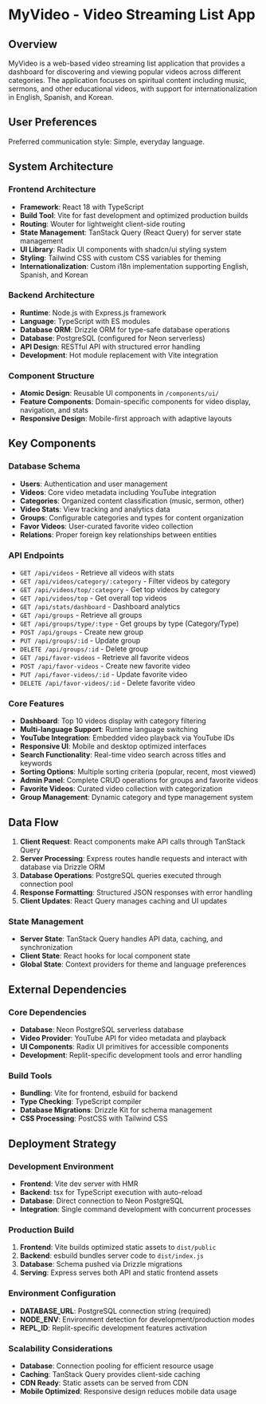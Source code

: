 # MyVideo - Video Streaming List App

## Overview

MyVideo is a web-based video streaming list application that provides a dashboard for discovering and viewing popular videos across different categories. The application focuses on spiritual content including music, sermons, and other educational videos, with support for internationalization in English, Spanish, and Korean.

## User Preferences

Preferred communication style: Simple, everyday language.

## System Architecture

### Frontend Architecture
- **Framework**: React 18 with TypeScript
- **Build Tool**: Vite for fast development and optimized production builds
- **Routing**: Wouter for lightweight client-side routing
- **State Management**: TanStack Query (React Query) for server state management
- **UI Library**: Radix UI components with shadcn/ui styling system
- **Styling**: Tailwind CSS with custom CSS variables for theming
- **Internationalization**: Custom i18n implementation supporting English, Spanish, and Korean

### Backend Architecture
- **Runtime**: Node.js with Express.js framework
- **Language**: TypeScript with ES modules
- **Database ORM**: Drizzle ORM for type-safe database operations
- **Database**: PostgreSQL (configured for Neon serverless)
- **API Design**: RESTful API with structured error handling
- **Development**: Hot module replacement with Vite integration

### Component Structure
- **Atomic Design**: Reusable UI components in `/components/ui/`
- **Feature Components**: Domain-specific components for video display, navigation, and stats
- **Responsive Design**: Mobile-first approach with adaptive layouts

## Key Components

### Database Schema
- **Users**: Authentication and user management
- **Videos**: Core video metadata including YouTube integration
- **Categories**: Organized content classification (music, sermon, other)
- **Video Stats**: View tracking and analytics data
- **Groups**: Configurable categories and types for content organization
- **Favor Videos**: User-curated favorite video collection
- **Relations**: Proper foreign key relationships between entities

### API Endpoints
- `GET /api/videos` - Retrieve all videos with stats
- `GET /api/videos/category/:category` - Filter videos by category
- `GET /api/videos/top/:category` - Get top videos by category
- `GET /api/videos/top` - Get overall top videos
- `GET /api/stats/dashboard` - Dashboard analytics
- `GET /api/groups` - Retrieve all groups
- `GET /api/groups/type/:type` - Get groups by type (Category/Type)
- `POST /api/groups` - Create new group
- `PUT /api/groups/:id` - Update group
- `DELETE /api/groups/:id` - Delete group
- `GET /api/favor-videos` - Retrieve all favorite videos
- `POST /api/favor-videos` - Create new favorite video
- `PUT /api/favor-videos/:id` - Update favorite video
- `DELETE /api/favor-videos/:id` - Delete favorite video

### Core Features
- **Dashboard**: Top 10 videos display with category filtering
- **Multi-language Support**: Runtime language switching
- **YouTube Integration**: Embedded video playback via YouTube IDs
- **Responsive UI**: Mobile and desktop optimized interfaces
- **Search Functionality**: Real-time video search across titles and keywords
- **Sorting Options**: Multiple sorting criteria (popular, recent, most viewed)
- **Admin Panel**: Complete CRUD operations for groups and favorite videos
- **Favorite Videos**: Curated video collection with categorization
- **Group Management**: Dynamic category and type management system

## Data Flow

1. **Client Request**: React components make API calls through TanStack Query
2. **Server Processing**: Express routes handle requests and interact with database via Drizzle ORM
3. **Database Operations**: PostgreSQL queries executed through connection pool
4. **Response Formatting**: Structured JSON responses with error handling
5. **Client Updates**: React Query manages caching and UI updates

### State Management
- **Server State**: TanStack Query handles API data, caching, and synchronization
- **Client State**: React hooks for local component state
- **Global State**: Context providers for theme and language preferences

## External Dependencies

### Core Dependencies
- **Database**: Neon PostgreSQL serverless database
- **Video Provider**: YouTube API for video metadata and playback
- **UI Components**: Radix UI primitives for accessible components
- **Development**: Replit-specific development tools and error handling

### Build Tools
- **Bundling**: Vite for frontend, esbuild for backend
- **Type Checking**: TypeScript compiler
- **Database Migrations**: Drizzle Kit for schema management
- **CSS Processing**: PostCSS with Tailwind CSS

## Deployment Strategy

### Development Environment
- **Frontend**: Vite dev server with HMR
- **Backend**: tsx for TypeScript execution with auto-reload
- **Database**: Direct connection to Neon PostgreSQL
- **Integration**: Single command development with concurrent processes

### Production Build
1. **Frontend**: Vite builds optimized static assets to `dist/public`
2. **Backend**: esbuild bundles server code to `dist/index.js`
3. **Database**: Schema pushed via Drizzle migrations
4. **Serving**: Express serves both API and static frontend assets

### Environment Configuration
- **DATABASE_URL**: PostgreSQL connection string (required)
- **NODE_ENV**: Environment detection for development/production modes
- **REPL_ID**: Replit-specific development features activation

### Scalability Considerations
- **Database**: Connection pooling for efficient resource usage
- **Caching**: TanStack Query provides client-side caching
- **CDN Ready**: Static assets can be served from CDN
- **Mobile Optimized**: Responsive design reduces mobile data usage